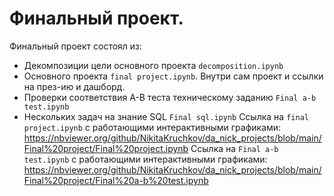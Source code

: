 # Финальный проект.
Финальный проект состоял из:
- Декомпозиции цели основного проекта `decomposition.ipynb`
- Основного проекта `final project.ipynb`. Внутри сам проект и ссылки на през-ию и дашборд.
- Проверки соответствия А-В теста техническому заданию `Final a-b test.ipynb`
- Нескольких задач на знание SQL `Final sql.ipynb`
Ссылка на `final project.ipynb` с работающими интерактивными графиками:
https://nbviewer.org/github/NikitaKruchkov/da_nick_projects/blob/main/Final%20project/Final%20project.ipynb
Ссылка на `Final a-b test.ipynb` с работающими интерактивными графиками:
https://nbviewer.org/github/NikitaKruchkov/da_nick_projects/blob/main/Final%20project/Final%20a-b%20test.ipynb
